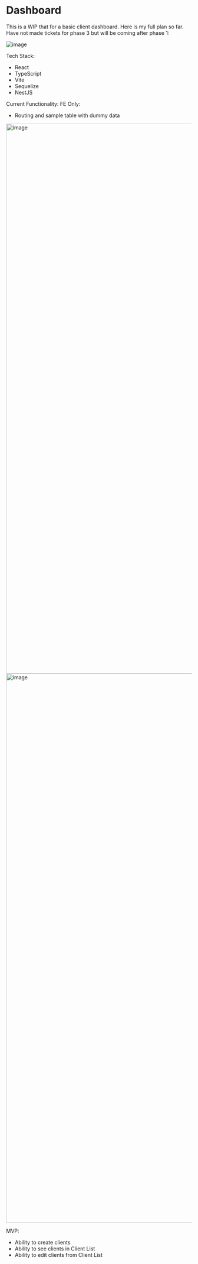 # Dashboard

This is a WIP that for a basic client dashboard. 
Here is my full plan so far. Have not made tickets for phase 3 but will be coming after phase 1:

![image](https://github.com/user-attachments/assets/233de9b9-a97b-4e6d-afb3-13f01117d093)


Tech Stack:
- React
- TypeScript
- Vite
- Sequelize
- NestJS

Current Functionality:
FE Only: 
- Routing and sample table with dummy data
<img width="1488" alt="image" src="https://github.com/user-attachments/assets/6eab5441-379a-4249-9f78-649dfd13b14d" />
<img width="1486" alt="image" src="https://github.com/user-attachments/assets/9fa5ac1b-5c36-4a27-b615-a4ebe3cbba4a" />


MVP:
- Ability to create clients
- Ability to see clients in Client List
- Ability to edit clients from Client List
